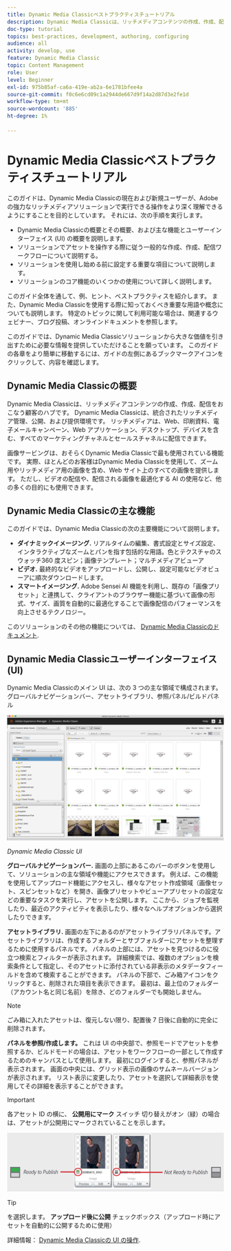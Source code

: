 ```yaml
---
title: Dynamic Media Classicベストプラクティスチュートリアル
description: Dynamic Media Classicは、リッチメディアコンテンツの作成、作成、配信をおこなう顧客のハブです。 このベストプラクティスチュートリアルは、Dynamic Media Classicの現在および新規ユーザーが、Adobeのこの強力なリッチメディアソリューションで実行できる操作をより深く理解できるように作成されました。 このチュートリアルのこの部分では、Dynamic Media Classicの概要と、その主な機能とユーザーインターフェイスについて簡単に説明します。
doc-type: tutorial
topics: best-practices, development, authoring, configuring
audience: all
activity: develop, use
feature: Dynamic Media Classic
topic: Content Management
role: User
level: Beginner
exl-id: 975b85af-ca6a-419e-ab2a-6e1781bfee4a
source-git-commit: f0c6e6cd09c1a2944de667d9f14a2d87d3e2fe1d
workflow-type: tm+mt
source-wordcount: '885'
ht-degree: 1%

---
```


# Dynamic Media Classicベストプラクティスチュートリアル

このガイドは、Dynamic Media Classicの現在および新規ユーザーが、Adobeの強力なリッチメディアソリューションで実行できる操作をより深く理解できるようにすることを目的としています。 それには、次の手順を実行します。

- Dynamic Media Classicの概要とその概要、および主な機能とユーザーインターフェイス (UI) の概要を説明します。
- ソリューションでアセットを操作する際に従う一般的な作成、作成、配信ワークフローについて説明する。
- ソリューションを使用し始める前に設定する重要な項目について説明します。
- ソリューションのコア機能のいくつかの使用について詳しく説明します。

このガイド全体を通して、例、ヒント、ベストプラクティスを紹介します。 また、Dynamic Media Classicを使用する際に知っておくべき重要な用語や概念についても説明します。 特定のトピックに関して利用可能な場合は、関連するウェビナー、ブログ投稿、オンラインドキュメントを参照します。

このガイドでは、Dynamic Media Classicソリューションから大きな価値を引き出すために必要な情報を提供していただけることを願っています。 このガイドの各章をより簡単に移動するには、ガイドの左側にあるブックマークアイコンをクリックして、内容を確認します。

## Dynamic Media Classicの概要

Dynamic Media Classicは、リッチメディアコンテンツの作成、作成、配信をおこなう顧客のハブです。 Dynamic Media Classicは、統合されたリッチメディア管理、公開、および提供環境です。 リッチメディアは、Web、印刷資料、電子メールキャンペーン、Web アプリケーション、デスクトップ、デバイスを含む、すべてのマーケティングチャネルとセールスチャネルに配信できます。

画像サービングは、おそらくDynamic Media Classicで最も使用されている機能です。 実際、ほとんどのお客様はDynamic Media Classicを使用して、ズーム用やリッチメディア用の画像を含め、Web サイト上のすべての画像を提供します。 ただし、ビデオの配信や、配信される画像を最適化する AI の使用など、他の多くの目的にも使用できます。

## Dynamic Media Classicの主な機能

このガイドでは、Dynamic Media Classicの次の主要機能について説明します。

- **ダイナミックイメージング.** リアルタイムの編集、書式設定とサイズ設定、インタラクティブなズームとパンを指す包括的な用語。色とテクスチャのスウォッチ360 度スピン；画像テンプレート；マルチメディアビューア
- **ビデオ.** 最終的なビデオをアップロードし、公開し、設定可能なビデオビューアに順次ダウンロードします。
- **スマートイメージング.** Adobe Sensei AI 機能を利用し、既存の「画像プリセット」と連携して、クライアントのブラウザー機能に基づいて画像の形式、サイズ、画質を自動的に最適化することで画像配信のパフォーマンスを向上させるテクノロジー。

このソリューションのその他の機能については、 [Dynamic Media Classicのドキュメント](https://experienceleague.adobe.com/docs/dynamic-media-classic/using/intro/introduction.html).

## Dynamic Media Classicユーザーインターフェイス (UI)

Dynamic Media Classicのメイン UI は、次の 3 つの主な領域で構成されます。グローバルナビゲーションバー、アセットライブラリ、参照パネル/ビルドパネル

![画像](assets/overview/overview-dmc-ui-ew.png)

_Dynamic Media Classic UI_

**グローバルナビゲーションバー.** 画面の上部にあるこのバーのボタンを使用して、ソリューションの主な領域や機能にアクセスできます。 例えば、この機能を使用してアップロード機能にアクセスし、様々なアセット作成領域（画像セット、スピンセットなど）を開き、画像プリセットやビューアプリセットの設定などの重要なタスクを実行し、アセットを公開します。 ここから、ジョブを監視したり、最近のアクティビティを表示したり、様々なヘルプオプションから選択したりできます。

**アセットライブラリ.** 画面の左下にあるのがアセットライブラリパネルです。アセットライブラリは、作成するフォルダーとサブフォルダーにアセットを整理するために使用するパネルです。 パネルの上部には、アセットを見つけるのに役立つ検索とフィルターが表示されます。 詳細検索では、複数のオプションを検索条件として指定し、そのアセットに添付されている非表示のメタデータフィールドを含めて検索することができます。 パネルの下部で、ごみ箱アイコンをクリックすると、削除された項目を表示できます。 最初は、最上位のフォルダー（アカウント名と同じ名前）を除き、どのフォルダーでも開始しません。

>[!NOTE]
>
>ごみ箱に入れたアセットは、復元しない限り、配置後 7 日後に自動的に完全に削除されます。

**パネルを参照/作成します。** これは UI の中央部で、参照モードでアセットを参照するか、ビルドモードの場合は、アセットをワークフローの一部として作成するためのキャンバスとして使用します。 最初にログインすると、参照パネルが表示されます。 画面の中央には、グリッド表示の画像のサムネールバージョンが表示されます。 リスト表示に変更したり、アセットを選択して詳細表示を使用してその詳細を表示することができます。

>[!IMPORTANT]
>
>各アセット ID の横に、 **公開用にマーク** スイッチ 切り替えがオン（緑）の場合は、アセットが公開用にマークされていることを示します。

![画像](assets/overview/overview-mark-for-publish.png)

>[!TIP]
>
>を選択します。 **アップロード後に公開** チェックボックス（アップロード時にアセットを自動的に公開するために使用）

詳細情報： [Dynamic Media Classicの UI の操作](https://experienceleague.adobe.com/docs/dynamic-media-classic/using/getting-started/navigation-basics.html).
